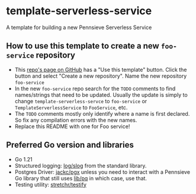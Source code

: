 # template-serverless-service

A template for building a new Pennsieve Serverless Service

## How to use this template to create a new `foo-service` repository

* This [repo's page on GitHub](https://github.com/Pennsieve/template-serverless-service)
  has a "Use this template" button. Click the button and select "Create a new repository".
  Name the new repository `foo-service`
* In the new `foo-service` repo search for the `TODO` comments to find names/strings that need to be updated.
  Usually the update is simply to change `template-serverless-servce` to `foo-service` or `TemplateServerlessService`
  to `FooService`, etc.
* The `TODO` comments mostly only identify where a name is first declared. So fix any compilation errors with the new
  names.
* Replace this README with one for Foo service!

## Preferred Go version and libraries

* Go 1.21
* Structured logging: [log/slog](https://pkg.go.dev/log/slog) from the standard library.
* Postgres Driver: [jackc/pgx](https://github.com/jackc/pgx) unless you need to interact with a Pennsieve Go library
  that still uses [lib/pq](https://github.com/lib/pq) in which case, use that.
* Testing utility: [stretchr/testify](https://pkg.go.dev/github.com/stretchr/testify)

